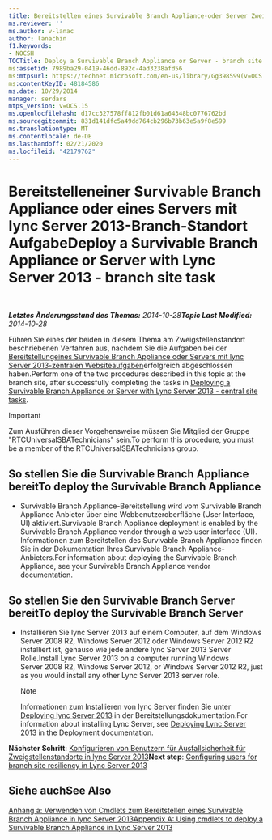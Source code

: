 ```yaml
---
title: Bereitstellen eines Survivable Branch Appliance-oder Server Zweig-Standort Tasks
ms.reviewer: ''
ms.author: v-lanac
author: lanachin
f1.keywords:
- NOCSH
TOCTitle: Deploy a Survivable Branch Appliance or Server - branch site task
ms:assetid: 7989ba29-0419-46dd-892c-4ad3238afd56
ms:mtpsurl: https://technet.microsoft.com/en-us/library/Gg398599(v=OCS.15)
ms:contentKeyID: 48184586
ms.date: 10/29/2014
manager: serdars
mtps_version: v=OCS.15
ms.openlocfilehash: d17cc327578ff812fb01d61a64348bc0776762bd
ms.sourcegitcommit: 831d141dfc5a49dd764cb296b73b63e5a9f8e599
ms.translationtype: MT
ms.contentlocale: de-DE
ms.lasthandoff: 02/21/2020
ms.locfileid: "42179762"
---
```

<div data-xmlns="http://www.w3.org/1999/xhtml">

<div class="topic" data-xmlns="http://www.w3.org/1999/xhtml" data-msxsl="urn:schemas-microsoft-com:xslt" data-cs="https://msdn.microsoft.com/">

<div data-asp="https://msdn2.microsoft.com/asp">

# <a name="deploy-a-survivable-branch-appliance-or-server-with-lync-server-2013---branch-site-task"></a><span data-ttu-id="0f142-102">Bereitstelleneiner Survivable Branch Appliance oder eines Servers mit lync Server 2013-Branch-Standort Aufgabe</span><span class="sxs-lookup"><span data-stu-id="0f142-102">Deploy a Survivable Branch Appliance or Server with Lync Server 2013 - branch site task</span></span>

</div>

<div id="mainSection">

<div id="mainBody">

<span> </span>

<span data-ttu-id="0f142-103">_**Letztes Änderungsstand des Themas:** 2014-10-28_</span><span class="sxs-lookup"><span data-stu-id="0f142-103">_**Topic Last Modified:** 2014-10-28_</span></span>

<span data-ttu-id="0f142-104">Führen Sie eines der beiden in diesem Thema am Zweigstellenstandort beschriebenen Verfahren aus, nachdem Sie die Aufgaben bei der [Bereitstellungeines Survivable Branch Appliance oder Servers mit lync Server 2013-zentralen Websiteaufgaben](lync-server-2013-deploying-a-survivable-branch-appliance-or-server-central-site-tasks.md)erfolgreich abgeschlossen haben.</span><span class="sxs-lookup"><span data-stu-id="0f142-104">Perform one of the two procedures described in this topic at the branch site, after successfully completing the tasks in [Deploying a Survivable Branch Appliance or Server with Lync Server 2013 - central site tasks](lync-server-2013-deploying-a-survivable-branch-appliance-or-server-central-site-tasks.md).</span></span>

<div>


> [!IMPORTANT]
> <span data-ttu-id="0f142-105">Zum Ausführen dieser Vorgehensweise müssen Sie Mitglied der Gruppe "RTCUniversalSBATechnicians" sein.</span><span class="sxs-lookup"><span data-stu-id="0f142-105">To perform this procedure, you must be a member of the RTCUniversalSBATechnicians group.</span></span>



</div>

<div>

## <a name="to-deploy-the-survivable-branch-appliance"></a><span data-ttu-id="0f142-106">So stellen Sie die Survivable Branch Appliance bereit</span><span class="sxs-lookup"><span data-stu-id="0f142-106">To deploy the Survivable Branch Appliance</span></span>

  - <span data-ttu-id="0f142-107">Survivable Branch Appliance-Bereitstellung wird vom Survivable Branch Appliance Anbieter über eine Webbenutzeroberfläche (User Interface, UI) aktiviert.</span><span class="sxs-lookup"><span data-stu-id="0f142-107">Survivable Branch Appliance deployment is enabled by the Survivable Branch Appliance vendor through a web user interface (UI).</span></span> <span data-ttu-id="0f142-108">Informationen zum Bereitstellen des Survivable Branch Appliance finden Sie in der Dokumentation Ihres Survivable Branch Appliance-Anbieters.</span><span class="sxs-lookup"><span data-stu-id="0f142-108">For information about deploying the Survivable Branch Appliance, see your Survivable Branch Appliance vendor documentation.</span></span>

</div>

<div>

## <a name="to-deploy-the-survivable-branch-server"></a><span data-ttu-id="0f142-109">So stellen Sie den Survivable Branch Server bereit</span><span class="sxs-lookup"><span data-stu-id="0f142-109">To deploy the Survivable Branch Server</span></span>

  - <span data-ttu-id="0f142-110">Installieren Sie lync Server 2013 auf einem Computer, auf dem Windows Server 2008 R2, Windows Server 2012 oder Windows Server 2012 R2 installiert ist, genauso wie jede andere lync Server 2013 Server Rolle.</span><span class="sxs-lookup"><span data-stu-id="0f142-110">Install Lync Server 2013 on a computer running Windows Server 2008 R2, Windows Server 2012, or Windows Server 2012 R2, just as you would install any other Lync Server 2013 server role.</span></span>
    
    <div>
    

    > [!NOTE]
    > <span data-ttu-id="0f142-111">Informationen zum Installieren von lync Server finden Sie unter <A href="lync-server-2013-deploying-lync-server.md">Deploying lync Server 2013</A> in der Bereitstellungsdokumentation.</span><span class="sxs-lookup"><span data-stu-id="0f142-111">For information about installing Lync Server, see <A href="lync-server-2013-deploying-lync-server.md">Deploying Lync Server 2013</A> in the Deployment documentation.</span></span>

    
    </div>

<span data-ttu-id="0f142-112">**Nächster Schritt**: [Konfigurieren von Benutzern für Ausfallsicherheit für Zweigstellenstandorte in lync Server 2013](lync-server-2013-configuring-users-for-branch-site-resiliency.md)</span><span class="sxs-lookup"><span data-stu-id="0f142-112">**Next step**: [Configuring users for branch site resiliency in Lync Server 2013](lync-server-2013-configuring-users-for-branch-site-resiliency.md)</span></span>

</div>

<div>

## <a name="see-also"></a><span data-ttu-id="0f142-113">Siehe auch</span><span class="sxs-lookup"><span data-stu-id="0f142-113">See Also</span></span>


[<span data-ttu-id="0f142-114">Anhang a: Verwenden von Cmdlets zum Bereitstellen eines Survivable Branch Appliance in lync Server 2013</span><span class="sxs-lookup"><span data-stu-id="0f142-114">Appendix A: Using cmdlets to deploy a Survivable Branch Appliance in Lync Server 2013</span></span>](lync-server-2013-appendix-a-using-cmdlets-to-deploy-a-survivable-branch-appliance.md)  
  

</div>

</div>

<span> </span>

</div>

</div>

</div>

